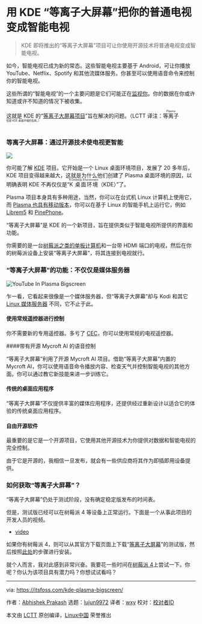 [#]: collector: (lujun9972)
[#]: translator: (wxy)
[#]: reviewer: ( )
[#]: publisher: ( )
[#]: url: ( )
[#]: subject: (Turn Your Regular TV into a Smart TV With KDE Plasma Bigscreen)
[#]: via: (https://itsfoss.com/kde-plasma-bigscreen/)
[#]: author: (Abhishek Prakash https://itsfoss.com/author/abhishek/)

用 KDE “等离子大屏幕”把你的普通电视变成智能电视
======

> KDE 即将推出的“等离子大屏幕”项目可让你使用开源技术将普通电视变成智能电视。

如今，智能电视已成为新的常态。这些智能电视主要基于 Android，可让你播放 YouTube、Netflix、Spotify 和其他流媒体服务。你甚至可以使用语音命令来控制你的智能电视。

这些所谓的“智能电视”的一个主要问题是它们可能正在[监视你][1]。你的数据在你或许知道或许不知道的情况下被收集。

这就是 KDE 的“[等离子大屏幕项目][2]”旨在解决的问题。（LCTT 译注： <ruby>等离子<rt>Plasma<rt>恰是  KDE 桌面环境的名称。）

### 等离子大屏幕：通过开源技术使电视更智能

![][3]

你可能了解 [KDE][4] 项目。它开始是一个 Linux 桌面环境项目，发展了 20 多年后，KDE 项目变得越来越大，这就是为什么他们创建了 Plasma 桌面环境的原因，以明确表明 KDE 不再仅仅是“<ruby>K 桌面环境<rt>K Desktop Environment</rt></ruby>（KDE）”了。

Plasma 项目本身具有多种用途，当然，你可以在台式机 Linux 计算机上使用它，而 [Plasma 也具有移动版本][5]，你可以在基于 Linux 的智能手机上运行它，例如 [Librem5][6] 和 [PinePhone][7]。

“等离子大屏幕”是 KDE 的一个新项目，旨在提供类似于智能电视所提供的界面和功能。

你需要的是一台[树莓派之类的单板计算机][8]和一台带 HDMI 端口的电视，然后在你的树莓派设备上安装“等离子大屏幕”，将其连接到电视就行。

### “等离子大屏幕”的功能：不仅仅是媒体服务器

![YouTube In Plasma Bigscreen][9]

乍一看，它看起来很像是一个媒体服务器，但“等离子大屏幕”却与 Kodi 和其它 [Linux 媒体服务器][10] 不同，它不止于此。

#### 使用常规遥控器进行控制

你不需要新的专用遥控器。多亏了 [CEC][11]，你可以使用常规的电视遥控器。

####带有开源 Mycroft AI 的语音控制

“等离子大屏幕”利用了开源 Mycroft AI 项目。借助“等离子大屏幕”内置的 Mycroft AI，你可以使用语音命令播放内容、检查天气并控制智能电视的其他方面。你可以通过教它新技能来进一步训练它。

#### 传统的桌面应用程序

“等离子大屏幕”不仅提供丰富的媒体应用程序，还提供经过重新设计以适合它的体验的传统桌面应用程序。

#### 自由开源软件

最重要的是它是一个开源项目，它使用其他开源技术为你提供对数据和智能电视的完全控制。

由于它是开源的，我相信一旦发布，就会有一些供应商将其作为即插即用设备提供。

### 如何获取“等离子大屏幕”？

“等离子大屏幕”仍处于测试阶段，没有确定稳定版发布的时间表。

但是，测试版已经可以在树莓派 4 等设备上正常运行。下面是一个从事此项目的开发人员的视频。

- [video](https://youtu.be/iOxMuexAPaQ)

如果你有树莓派 4，则可以从其官方下载页面上下载“[等离子大屏幕][13]”的测试版，然后按照[此处][14]的步骤进行安装。

就个人而言，我对此感到非常兴奋。我要花一些时间在[树莓派 4][15]上尝试一下。你呢？你认为该项目具有潜力吗？你想试试看吗？

--------------------------------------------------------------------------------

via: https://itsfoss.com/kde-plasma-bigscreen/

作者：[Abhishek Prakash][a]
选题：[lujun9972][b]
译者：[wxy](https://github.com/wxy)
校对：[校对者ID](https://github.com/校对者ID)

本文由 [LCTT](https://github.com/LCTT/TranslateProject) 原创编译，[Linux中国](https://linux.cn/) 荣誉推出

[a]: https://itsfoss.com/author/abhishek/
[b]: https://github.com/lujun9972
[1]: https://www.zdnet.com/article/fbi-warns-about-snoopy-smart-tvs-spying-on-you/
[2]: https://plasma-bigscreen.org/
[3]: https://i1.wp.com/itsfoss.com/wp-content/uploads/2020/03/plasma-bigscreen-menu.jpg?ssl=1
[4]: https://kde.org/
[5]: https://itsfoss.com/kde-announces-plasma-mobile/
[6]: https://itsfoss.com/librem-linux-phone/
[7]: https://itsfoss.com/pinephone/
[8]: https://itsfoss.com/raspberry-pi-alternatives/
[9]: https://i1.wp.com/itsfoss.com/wp-content/uploads/2020/03/youtube-in-plasma-bigscreen.jpg?ssl=1
[10]: https://itsfoss.com/best-linux-media-server/
[11]: http://libcec.pulse-eight.com/
[12]: https://www.youtube.com/c/itsfoss?sub_confirmation=1
[13]: https://plasma-bigscreen.org/#download-jumpto
[14]: https://plasma-bigscreen.org/manual/
[15]: https://itsfoss.com/raspberry-pi-4/
